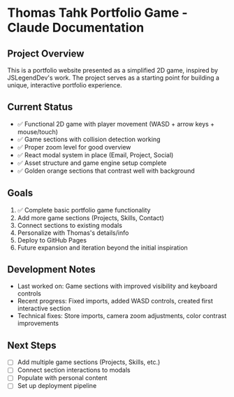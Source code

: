 # Thomas Tahk Portfolio Game - Claude Documentation

## Project Overview
This is a portfolio website presented as a simplified 2D game, inspired by JSLegendDev's work. The project serves as a starting point for building a unique, interactive portfolio experience.

## Current Status
- ✅ Functional 2D game with player movement (WASD + arrow keys + mouse/touch)
- ✅ Game sections with collision detection working
- ✅ Proper zoom level for good overview
- ✅ React modal system in place (Email, Project, Social)
- ✅ Asset structure and game engine setup complete
- ✅ Golden orange sections that contrast well with background

## Goals
1. ✅ Complete basic portfolio game functionality
2. Add more game sections (Projects, Skills, Contact)
3. Connect sections to existing modals
4. Personalize with Thomas's details/info
5. Deploy to GitHub Pages
6. Future expansion and iteration beyond the initial inspiration

## Development Notes
- Last worked on: Game sections with improved visibility and keyboard controls
- Recent progress: Fixed imports, added WASD controls, created first interactive section
- Technical fixes: Store imports, camera zoom adjustments, color contrast improvements

## Next Steps
- [ ] Add multiple game sections (Projects, Skills, etc.)
- [ ] Connect section interactions to modals
- [ ] Populate with personal content
- [ ] Set up deployment pipeline